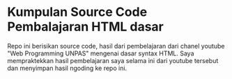 # Kumpulan Source Code Pembalajaran HTML dasar
Repo ini berisikan source code, hasil dari pembelajaran dari chanel youtube "Web Programming UNPAS" mengenai dasar syntax HTML. Saya mempraktekkan hasil pembelajaran saya selama ini dari youtube tersebut dan menyimpan hasil ngoding ke repo ini.
